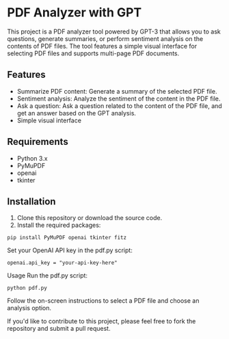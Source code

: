# PDF Analyzer with GPT

This project is a PDF analyzer tool powered by GPT-3 that allows you to ask questions, generate summaries, or perform sentiment analysis on the contents of PDF files. The tool features a simple visual interface for selecting PDF files and supports multi-page PDF documents.

## Features

- Summarize PDF content: Generate a summary of the selected PDF file.
- Sentiment analysis: Analyze the sentiment of the content in the PDF file.
- Ask a question: Ask a question related to the content of the PDF file, and get an answer based on the GPT analysis.
- Simple visual interface

## Requirements

- Python 3.x
- PyMuPDF
- openai
- tkinter

## Installation

1. Clone this repository or download the source code.
2. Install the required packages:

```
pip install PyMuPDF openai tkinter fitz
```
Set your OpenAI API key in the pdf.py script:
```
openai.api_key = "your-api-key-here"
```
Usage
Run the pdf.py script:
```
python pdf.py
```
Follow the on-screen instructions to select a PDF file and choose an analysis option.


If you'd like to contribute to this project, please feel free to fork the repository and submit a pull request.
